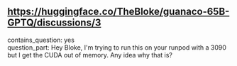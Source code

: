 ## https://huggingface.co/TheBloke/guanaco-65B-GPTQ/discussions/3

contains_question: yes  
question_part: Hey Bloke, I'm trying to run this on your runpod with a 3090 but I get the CUDA out of memory. Any idea why that is?
